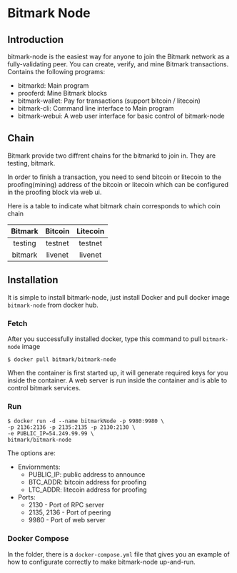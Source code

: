 # Bitmark Node

## Introduction

bitmark-node is the easiest way for anyone to join the Bitmark network as a fully-validating peer. You can create, verify, and mine Bitmark transactions. Contains the following programs:

 - bitmarkd: Main program
 - prooferd: Mine Bitmark blocks
 - bitmark-wallet: Pay for transactions (support bitcoin / litecoin)
 - bitmark-cli: Command line interface to Main program
 - bitmark-webui: A web user interface for basic control of bitmark-node

## Chain

Bitmark provide two diffrent chains for the bitmarkd to join in. They are testing, bitmark.

In order to finish a transaction, you need to send bitcoin or litecoin to the proofing(mining) address of the bitcoin or litecoin which can be configured in the proofing block via web ui.

Here is a table to indicate what bitmark chain corresponds to which coin chain

|   Bitmark    |   Bitcoin   |  Litecoin  |
|    :---:     |    :---:    |    :---:   |
|   testing    |   testnet   |   testnet  |
|   bitmark    |   livenet   |   livenet  |

## Installation

It is simple to install bitmark-node, just install Docker and pull docker image `bitmark-node` from docker hub.

### Fetch

After you successfully installed docker, type this command to pull `bitmark-node` image

```
$ docker pull bitmark/bitmark-node
```

When the container is first started up, it will generate required keys for you inside the container. A web server is run inside the container and is able to control bitmark services.

### Run

```
$ docker run -d --name bitmarkNode -p 9980:9980 \
-p 2136:2136 -p 2135:2135 -p 2130:2130 \
-e PUBLIC_IP=54.249.99.99 \
bitmark/bitmark-node
```

The options are:

  - Enviornments:
    - PUBLIC_IP: public address to announce
    - BTC_ADDR: bitcoin address for proofing
    - LTC_ADDR: litecoin address for proofing
  - Ports:
    - 2130 - Port of RPC server
    - 2135, 2136 - Port of peering
    - 9980 - Port of web server

### Docker Compose

In the folder, there is a `docker-compose.yml` file that gives you an example of how to configurate correctly to make bitmark-node up-and-run.

